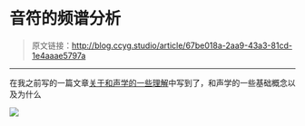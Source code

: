 # 音符的频谱分析

[annotation]: <id> (67be018a-2aa9-43a3-81cd-1e4aaae5797a)
[annotation]: <status> (protect)
[annotation]: <create_time> (2019-05-14 14:36:58)
[annotation]: <category> (音乐的迷思)
[annotation]: <comments> (false)

> 原文链接：<http://blog.ccyg.studio/article/67be018a-2aa9-43a3-81cd-1e4aaae5797a>

---

在我之前写的一篇文章[关于和声学的一些理解](/article/e0b15173-dd51-4040-b119-fff18ed1d168)中写到了，和声学的一些基础概念以及为什么

![](http://pqs8hg59d.bkt.clouddn.com/%E5%85%B3%E4%BA%8E%E5%92%8C%E5%A3%B0%E5%AD%A6%E7%9A%84%E4%B8%80%E4%BA%9B%E7%90%86%E8%A7%A3-2.svg)